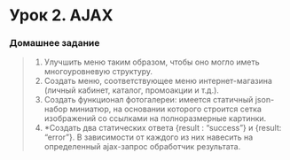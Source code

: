 # Урок 2. AJAX
### Домашнее задание
> 1) Улучшить меню таким образом, чтобы оно могло иметь многоуровневую структуру.
> 2) Создать меню, соответствующее меню интернет-магазина (личный кабинет, каталог, промоакции и т.д.).
> 3) Создать функционал фотогалереи: имеется статичный json-набор миниатюр, на основании которого строится сетка изображений со ссылками на полноразмерные картинки.
> 4) *Создать два статических ответа {result : “success”} и {result: “error”}. В зависимости от каждого из них навесить на определенный ajax-запрос обработчик результата.
